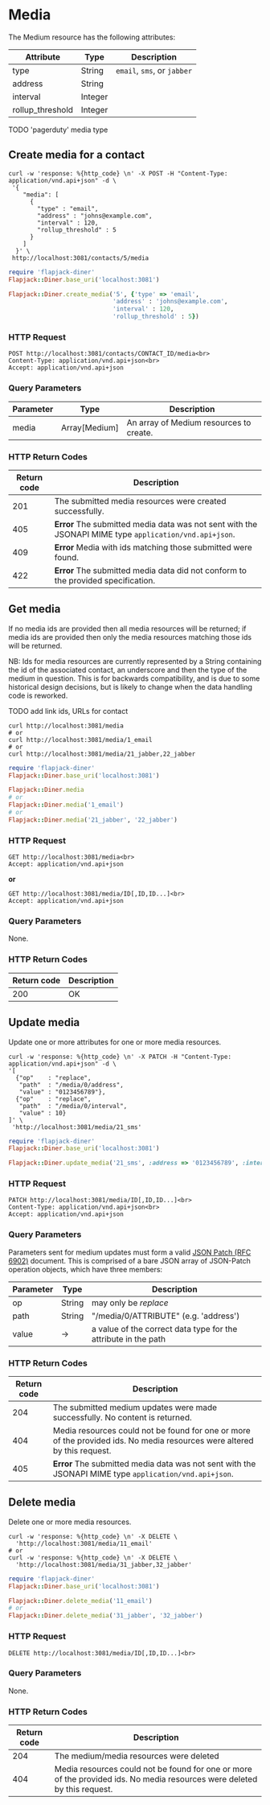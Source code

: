 
# Media

The Medium resource has the following attributes:

Attribute | Type | Description
--- | --- | ---
type | String | `email`, `sms`, or `jabber`
address | String |
interval | Integer |
rollup_threshold | Integer |

TODO 'pagerduty' media type


## Create media for a contact

```shell
curl -w 'response: %{http_code} \n' -X POST -H "Content-Type: application/vnd.api+json" -d \
 '{
    "media": [
      {
        "type" : "email",
        "address" : "johns@example.com",
        "interval" : 120,
        "rollup_threshold" : 5
      }
    ]
  }' \
 http://localhost:3081/contacts/5/media
```

```ruby
require 'flapjack-diner'
Flapjack::Diner.base_uri('localhost:3081')

Flapjack::Diner.create_media('5', {'type' => 'email',
                             'address' : 'johns@example.com',
                             'interval' : 120,
                             'rollup_threshold' : 5})
```

### HTTP Request

    POST http://localhost:3081/contacts/CONTACT_ID/media<br>
    Content-Type: application/vnd.api+json<br>
    Accept: application/vnd.api+json

### Query Parameters

Parameter | Type | Description
--------- | ---- | -----------
media | Array[Medium] | An array of Medium resources to create.

### HTTP Return Codes

Return code | Description
--------- | -----------
201 | The submitted media resources were created successfully.
405 | **Error** The submitted media data was not sent with the JSONAPI MIME type `application/vnd.api+json`.
409 | **Error** Media with ids matching those submitted were found.
422 | **Error** The submitted media data did not conform to the provided specification.


## Get media

If no media ids are provided then all media resources will be returned; if media ids
are provided then only the media resources matching those ids will be returned.

NB: Ids for media resources are currently represented by a String
containing the id of the associated contact, an underscore and then the type
of the medium in question. This is for backwards compatibility, and is due to
some historical design decisions, but is likely to change when the data
handling code is reworked.

TODO add link ids, URLs for contact

```shell
curl http://localhost:3081/media
# or
curl http://localhost:3081/media/1_email
# or
curl http://localhost:3081/media/21_jabber,22_jabber
```

```ruby
require 'flapjack-diner'
Flapjack::Diner.base_uri('localhost:3081')

Flapjack::Diner.media
# or
Flapjack::Diner.media('1_email')
# or
Flapjack::Diner.media('21_jabber', '22_jabber')
```

### HTTP Request

    GET http://localhost:3081/media<br>
    Accept: application/vnd.api+json

**or**

    GET http://localhost:3081/media/ID[,ID,ID...]<br>
    Accept: application/vnd.api+json

### Query Parameters

None.

### HTTP Return Codes

Return code | Description
--------- | -----------
200 | OK


## Update media

Update one or more attributes for one or more media resources.

```shell
curl -w 'response: %{http_code} \n' -X PATCH -H "Content-Type: application/vnd.api+json" -d \
'[
  {"op"    : "replace",
   "path"  : "/media/0/address",
   "value" : "0123456789"},
  {"op"    : "replace",
   "path"  : "/media/0/interval",
   "value" : 10}
]' \
 'http://localhost:3081/media/21_sms'
```

```ruby
require 'flapjack-diner'
Flapjack::Diner.base_uri('localhost:3081')

Flapjack::Diner.update_media('21_sms', :address => '0123456789', :interval => 10)
```

### HTTP Request

    PATCH http://localhost:3081/media/ID[,ID,ID...]<br>
    Content-Type: application/vnd.api+json<br>
    Accept: application/vnd.api+json

### Query Parameters

Parameters sent for medium updates must form a valid [JSON Patch (RFC 6902)](http://tools.ietf.org/html/rfc6902) document. This is comprised of a bare JSON array of JSON-Patch operation objects, which have three members:

Parameter | Type | Description
--------- | ---- | -----------
op | String | may only be *replace*
path | String | "/media/0/ATTRIBUTE" (e.g. 'address')
value | -> | a value of the correct data type for the attribute in the path

### HTTP Return Codes

Return code | Description
--------- | -----------
204 | The submitted medium updates were made successfully. No content is returned.
404 | Media resources could not be found for one or more of the provided ids. No media resources were altered by this request.
405 | **Error** The submitted media data was not sent with the JSONAPI MIME type `application/vnd.api+json`.


## Delete media

Delete one or more media resources.

```shell
curl -w 'response: %{http_code} \n' -X DELETE \
  'http://localhost:3081/media/11_email'
# or
curl -w 'response: %{http_code} \n' -X DELETE \
  'http://localhost:3081/media/31_jabber,32_jabber'
```

```ruby
require 'flapjack-diner'
Flapjack::Diner.base_uri('localhost:3081')

Flapjack::Diner.delete_media('11_email')
# or
Flapjack::Diner.delete_media('31_jabber', '32_jabber')
```

### HTTP Request

    DELETE http://localhost:3081/media/ID[,ID,ID...]<br>

### Query Parameters

None.

### HTTP Return Codes

Return code | Description
--------- | -----------
204 | The medium/media resources were deleted
404 | Media resources could not be found for one or more of the provided ids. No media resources were deleted by this request.
